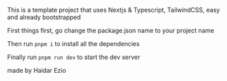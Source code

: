This is a template project that uses Nextjs & Typescript, TailwindCSS, easy and already bootstrapped

First things first, go change the package.json name to your project name

Then run `pnpm i` to install all the dependencies

Finally run `pnpm run dev` to start the dev server

made by Haidar Ezio
